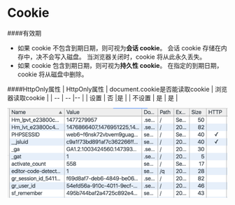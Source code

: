 # Cookie

####有效期
* 如果 cookie 不包含到期日期，则可视为**会话 cookie**。 会话 cookie 存储在内存中，决不会写入磁盘。 当浏览器关闭时，cookie 将从此永久丢失。
* 如果 cookie 包含到期日期，则可视为**持久性 cookie**。 在指定的到期日期，cookie 将从磁盘中删除。

####HttpOnly属性
| HttpOnly属性 | document.cookie是否能读取cookie | 浏览器读取cookie |
| -- | -- |-- |
| 设置 | 否 |是 |
| 不设置 | 是 | 是 |

![](httponly.png)

